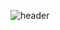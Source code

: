 ![header](https://capsule-render.vercel.app/api?type=transparent&fontColor=703ee5&text=RektPunk&height=150&fontSize=60&desc=IsComing&descAlignY=75&descAlign=60)
